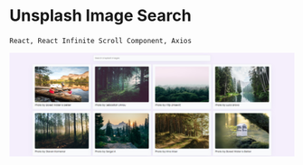 # Unsplash Image Search

```
React, React Infinite Scroll Component, Axios
```

<img alt="Unsplash Image Search" src="https://raw.githubusercontent.com/oguzhanuyanik-sr/react-unsplash-image-search/master/screenshot.png" />
